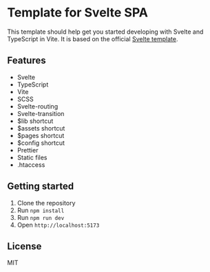 # Template for Svelte SPA

This template should help get you started developing with Svelte and TypeScript in Vite. It is based on the official [Svelte template](https://github.com/sveltejs/template).

## Features

- Svelte
- TypeScript
- Vite
- SCSS
- Svelte-routing
- Svelte-transition
- $lib shortcut
- $assets shortcut
- $pages shortcut
- $config shortcut
- Prettier
- Static files
- .htaccess

## Getting started

1. Clone the repository
2. Run `npm install`
3. Run `npm run dev`
4. Open `http://localhost:5173`

## License

MIT
